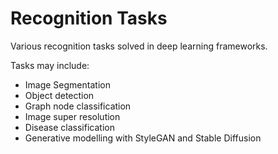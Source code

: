 # Recognition Tasks

Various recognition tasks solved in deep learning frameworks.

Tasks may include:

- Image Segmentation
- Object detection
- Graph node classification
- Image super resolution
- Disease classification
- Generative modelling with StyleGAN and Stable Diffusion
